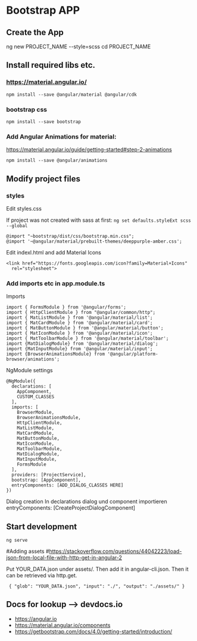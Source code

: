# Bootstrap APP

## Create the App
 ng new PROJECT_NAME --style=scss 
 cd PROJECT_NAME

## Install required libs etc.
### https://material.angular.io/
```
npm install --save @angular/material @angular/cdk
```

### bootstrap css
```
npm install --save bootstrap
```

### Add Angular Animations for material:

https://material.angular.io/guide/getting-started#step-2-animations
```
npm install --save @angular/animations
```

## Modify project files
### styles

Edit styles.css

If project was not created with sass at first: `ng set defaults.styleExt scss --global`

```
@import "~bootstrap/dist/css/bootstrap.min.css";
@import '~@angular/material/prebuilt-themes/deeppurple-amber.css';
```

Edit indexl.html and add Material Icons
```
<link href="https://fonts.googleapis.com/icon?family=Material+Icons"
  rel="stylesheet">
  ```

### Add imports etc in app.module.ts

Imports
```
import { FormsModule } from '@angular/forms';
import { HttpClientModule } from "@angular/common/http";
import { MatListModule } from '@angular/material/list';
import { MatCardModule } from '@angular/material/card';
import { MatButtonModule } from '@angular/material/button';
import { MatIconModule } from '@angular/material/icon';
import { MatToolbarModule } from '@angular/material/toolbar';
import {MatDialogModule} from '@angular/material/dialog';
import {MatInputModule} from '@angular/material/input';
import {BrowserAnimationsModule} from '@angular/platform-browser/animations';
```

NgModule settings
```
@NgModule({
  declarations: [
    AppComponent,
    CUSTOM_CLASSES
  ],
  imports: [
    BrowserModule,
    BrowserAnimationsModule,
    HttpClientModule,
    MatListModule,
    MatCardModule,
    MatButtonModule,
    MatIconModule,
    MatToolbarModule,
    MatDialogModule,
    MatInputModule,
    FormsModule
  ],
  providers: [ProjectService],
  bootstrap: [AppComponent],
  entryComponents: [ADD_DIALOG_CLASSES HERE]
})
```

Dialog creation
In declarations dialog und component importieren
entryComponents: [CreateProjectDialogComponent]


## Start development

```ng serve```


#Adding assets
#https://stackoverflow.com/questions/44042223/load-json-from-local-file-with-http-get-in-angular-2

Put YOUR_DATA.json under assets/. Then add it in angular-cli.json.
Then it can be retrieved via http.get.
```
 { "glob": "YOUR_DATA.json", "input": "./", "output": "./assets/" }
 ```


## Docs for lookup --> devdocs.io
* https://angular.io
* https://material.angular.io/components
* https://getbootstrap.com/docs/4.0/getting-started/introduction/